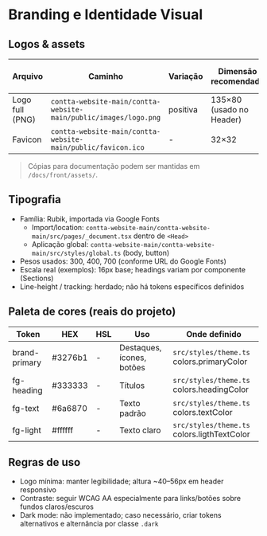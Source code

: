 # Branding e Identidade Visual

## Logos & assets
| Arquivo | Caminho | Variação | Dimensão recomendada | Área de respiro | Observações |
|---|---|---|---|---|---|
| Logo full (PNG) | `contta-website-main/contta-website-main/public/images/logo.png` | positiva | 135×80 (usado no Header) | 1x | Referência: `src/components/Header/index.tsx` (prop do Next Image) |
| Favicon | `contta-website-main/contta-website-main/public/favicon.ico` | - | 32×32 | - | Linkado em `src/pages/_app.tsx` `<Head>` |

> Cópias para documentação podem ser mantidas em `/docs/front/assets/`.

## Tipografia
- Família: Rubik, importada via Google Fonts
  - Import/location: `contta-website-main/contta-website-main/src/pages/_document.tsx` dentro de `<Head>`
  - Aplicação global: `contta-website-main/contta-website-main/src/styles/global.ts` (body, button)
- Pesos usados: 300, 400, 700 (conforme URL do Google Fonts)
- Escala real (exemplos): 16px base; headings variam por componente (Sections)
- Line-height / tracking: herdado; não há tokens específicos definidos

## Paleta de cores (reais do projeto)
| Token | HEX | HSL | Uso | Onde definido |
|---|---|---|---|---|
| brand-primary | #3276b1 | - | Destaques, ícones, botões | `src/styles/theme.ts` colors.primaryColor |
| fg-heading | #333333 | - | Títulos | `src/styles/theme.ts` colors.headingColor |
| fg-text | #6a6870 | - | Texto padrão | `src/styles/theme.ts` colors.textColor |
| fg-light | #ffffff | - | Texto claro | `src/styles/theme.ts` colors.ligthTextColor |

## Regras de uso
- Logo mínima: manter legibilidade; altura ~40–56px em header responsivo
- Contraste: seguir WCAG AA especialmente para links/botões sobre fundos claros/escuros
- Dark mode: não implementado; caso necessário, criar tokens alternativos e alternância por classe `.dark`
